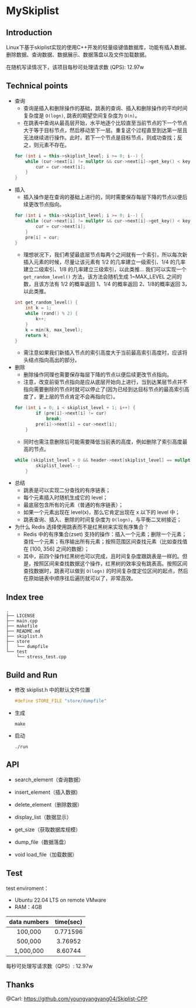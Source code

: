 # MySkiplist

## Introduction
Linux下基于skiplist实现的使用C++开发的轻量级键值数据库，功能有插入数据、删除数据、查询数据、数据展示、数据落盘以及文件加载数据。

在随机写读情况下，该项目每秒可处理请求数 (QPS): 12.97w

## Technical points

* 查询
    * 查询是插入和删除操作的基础，跳表的查询、插入和删除操作的平均时间复杂度是 `O(logn)`, 跳表的期望空间复杂度为 `O(n)`。
    * 在跳表中查询从最高层开始，水平地逐个比较直至当前节点的下一个节点大于等于目标节点，然后移动至下一层。重复这个过程直至到达第一层且无法继续进行操作。此时，若下一个节点是目标节点，则成功查找；反之，则元素不存在。
    ```C++
    for (int i = this->skiplist_level; i >= 0; i--) {
        while (cur->next[i] != nullptr && cur->next[i]->get_key() < key) {
            cur = cur->next[i];
        }
    }
    ```
* 插入
    * 插入操作是在查询的基础上进行的，同时需要保存每层下降的节点以便后续更改节点指向。
    ```C++
    for (int i = this->skiplist_level; i >= 0; i--) {
        while (cur->next[i] != nullptr && cur->next[i]->get_key() < key) {
            cur = cur->next[i];
        }
        pre[i] = cur;
    }
    ```
    * 理想状况下，我们希望最底层节点每两个之间就有一个索引，所以每次新插入元素的时候，尽量让该元素有 1/2 的几率建立一级索引、1/4 的几率建立二级索引、1/8 的几率建立三级索引，以此类推... 我们可以实现一个 `get_random_level()` 方法，该方法会随机生成 1~MAX_LEVEL 之间的数，且该方法有 1/2 的概率返回 1、1/4 的概率返回 2、1/8的概率返回 3，以此类推。
    ```C++
    int get_random_level() {
        int k = 1;
        while (rand() % 2) {
            k++;
        }
        k = min(k, max_level);
        return k;
    }
    ```
    * 需注意如果我们新插入节点的索引高度大于当前最高索引高度时，应该将头结点指向高出的部分。
* 删除
    * 删除操作同理也需要保存每层下降的节点以便后续更改节点指向。
    * 注意，改变前驱节点指向是应从底层开始向上进行，当到达某层节点并不指向需要删除的节点时就可以停止了(因为已经到达目标节点的最高索引高度了，更上层的节点肯定不会再指向它）。
    ```C++
    for (int i = 0; i < skiplist_level + 1; i++) {
            if (pre[i]->next[i] != cur) 
                break;
            pre[i]->next[i] = cur->next[i];
        }
    ```
    * 同时也需注意删除后可能需要降低当前表的高度，例如删除了索引高度最高的节点。
    ```C++
    while (skiplist_level > 0 && header->next[skiplist_level] == nullptr) {
            skiplist_level--;
        }
    ```
* 总结
    * 跳表是可以实现二分查找的有序链表；
    * 每个元素插入时随机生成它的 level；
    * 最底层包含所有的元素（普通的有序链表）；
    * 如果一个元素出现在 level(x)，那么它肯定出现在 x 以下的 level 中；
    * 跳表查询、插入、删除的时间复杂度为 `O(logn)`，与平衡二叉树接近；
* 为什么 Redis 选择使用跳表而不是红黑树来实现有序集合？
    * Redis 中的有序集合(zset) 支持的操作：插入一个元素；删除一个元素；查找一个元素；有序输出所有元素；按照范围区间查找元素（比如查找值在 [100, 356] 之间的数据）；
    * 其中，前四个操作红黑树也可以完成，且时间复杂度跟跳表是一样的。但是，按照区间来查找数据这个操作，红黑树的效率没有跳表高。按照区间查找数据时，跳表可以做到 `O(logn)` 的时间复杂度定位区间的起点，然后在原始链表中顺序往后遍历就可以了，非常高效。

## Index tree
```
.
├── LICENSE
├── main.cpp
├── makefile
├── README.md
├── skiplist.h
├── store
│   └── dumpfile
└── test
    └── stress_test.cpp
```

## Build and Run

* 修改 skiplist.h 中的默认文件位置
    ```C++
    #define STORE_FILE "store/dumpfile"
    ```

* 生成

    ```
    make 
    ```

* 启动

    ```
    ./run
    ```
## API
* search_element（查询数据）

* insert_element（插入数据)

* delete_element（删除数据）

* display_list（数据显示）

* get_size（获取数据库规模）

* dump_file（数据落盘）

* void load_file（加载数据）

## Test

test enviroment：
* Ubuntu 22.04 LTS on remote VMware
* RAM：4GB

|data numbers|time(sec)|
|:---:|:---:|
|100,000|0.771596|
|500,000|3.76952|
|1,000,000|8.60744|

每秒可处理写请求数（QPS）: 12.97w

## Thanks
@Carl: https://github.com/youngyangyang04/Skiplist-CPP
